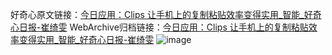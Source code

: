 好奇心原文链接：[今日应用：Clips 让手机上的复制粘贴效率变得实用_智能_好奇心日报-崔绮雯](https://www.qdaily.com/articles/2876.html)
WebArchive归档链接：[今日应用：Clips 让手机上的复制粘贴效率变得实用_智能_好奇心日报-崔绮雯](http://web.archive.org/web/20190623151600/https://www.qdaily.com/articles/2876.html)
![image](http://ww3.sinaimg.cn/large/007d5XDply1g3v6qxw3tvj30u03nf7wh)